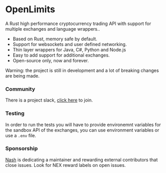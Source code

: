 # OpenLimits

A Rust high performance cryptocurrency trading API with support for multiple exchanges and language wrappers..

* Based on Rust, memory safe by default.
* Support for websockets and user defined networking.
* Thin layer wrappers for Java, C#, Python and Node.js
* Easy to add support for additional exchanges.
* Open-source only, now and forever.


Warning: the project is still in development and a lot of breaking changes are being made.


### Community

There is a project slack, [click here](https://join.slack.com/t/openlimitsworkspace/shared_invite/zt-fbtlnsva-fFaHHb2zSdc77Vrk7ayhSw) to join.

### Testing

In order to run the tests you will have to provide environemnt variables for the sandbox API of the exchanges, you can use environment variables or use a `.env` file.

### Sponsorship

[Nash](https://nash.io) is dedicating a maintainer and rewarding external contributors that close issues. Look for NEX reward labels on open issues.
